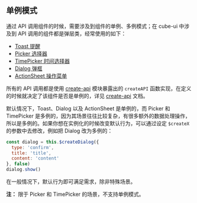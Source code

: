## 单例模式

通过 API 调用组件的时候，需要涉及到组件的单例、多例模式；在 cube-ui 中涉及到 API 调用的组件都是弹层类，经常使用的如下：

- [Toast 提醒](#/zh-CN/docs/toast)
- [Picker 选择器](#/zh-CN/docs/picker)
- [TimePicker 时间选择器](#/zh-CN/docs/time-picker)
- [Dialog 弹框](#/zh-CN/docs/dialog)
- [ActionSheet 操作菜单](#/zh-CN/docs/action-sheet)

所有的 API 调用都是使用 [create-api](#/zh-CN/docs/create-api) 模块暴露出的 `createAPI` 函数实现，在定义的时候就决定了该组件是否是单例的，详见 [create-api](#/zh-CN/docs/create-api) 文档。

默认情况下，Toast、Dialog 以及 ActionSheet 是单例的，而 Picker 和 TimePicker 是多例的，因为其场景往往比较复杂，有很多额外的数据处理操作，所以是多例的。如果你想在实例化的时候改变默认行为，可以通过设定 `$createX` 的参数中去修改，例如把 Dialog 改为多例的：

```js
const dialog = this.$createDialog({
  type: 'confirm',
  title: 'title',
  content: 'content'
}, false)
dialog.show()
```

在一般情况下，默认行为即可满足需求，除非特殊场景。

**注：** 限于 Picker 和 TimePicker 的场景，不支持单例模式。

